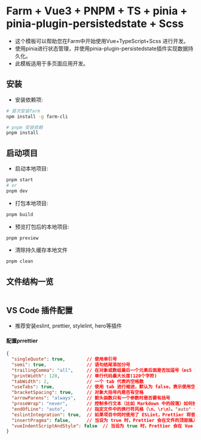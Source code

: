 # Farm + Vue3 + PNPM + TS + pinia + pinia-plugin-persistedstate + Scss

- 这个模板可以帮助您在Farm中开始使用Vue+TypeScript+Scss 进行开发。
- 使用pinia进行状态管理，并使用pinia-plugin-persistedstate插件实现数据持久化。
- 此模板适用于多页面应用开发。

## 安装

- 安装依赖项:

```bash
# 首次安装farm
npm install -g farm-cli

# pnpm 安装依赖
pnpm install
```

## 启动项目

- 启动本地项目:

```bash
pnpm start
# or
pnpm dev
```

- 打包本地项目:

```bash
pnpm build
```

- 预览打包后的本地项目:

```bash
pnpm preview
```

- 清除持久缓存本地文件

```bash
pnpm clean
```

## 文件结构一览

```bash

```

## VS Code 插件配置

- 推荐安装eslint, prettier, stylelint, hero等插件

#### 配置prrettier

```json
{
  "singleQuote": true,        // 使用单引号
  "semi": true,               // 语句结尾添加分号
  "trailingComma": "all",     // 在对象或数组最后一个元素后面是否加逗号（es5 或者 all）
  "printWidth": 120,          // 单行代码最大长度(120个字符)
  "tabWidth": 2,              // 一个 tab 代表的空格数
  "useTabs": true,            // 使用 tab 进行缩进，默认为 false，表示使用空格
  "bracketSpacing": true,     // 对象大括号内是否有空格
  "arrowParens": "always",    // 箭头函数只有一个参数时是否要有括号
  "proseWrap": "never",       // 控制多行文本（比如 Markdown 中的段落）如何换行。"never" 表示永远不会换行，即使文本超出了 printWidth 设置的长度，也会保持在同一行。这有助于避免在连续的文本块中出现意外的换行。
  "endOfLine": "auto",        // 指定文件中的换行符风格（\n、\r\n）。"auto" 让 Prettier 自动检测文件现有的换行符风格并保持不变。这样可以避免在跨平台协作时因换行符不一致引起的问题。
  "eslintIntegration": true,  // 如果项目中同时使用了 ESLint，Prettier 将尝试与 ESLint 协作，避免两者之间的规则冲突。这意味着 Prettier 会遵循 ESLint 中与格式相关的规则（如果这些规则已经被禁用或被 Prettier 覆盖），以提供更平滑的开发体验。
  "insertPragma": false,      // 当设为 true 时，Prettier 会在文件的顶部插入一个特殊的注释（称为 pragma），指示该文件已被 Prettier 格式化。这对于那些希望明确知道文件已应用 Prettier 格式的团队或项目可能有用。设为 false 则不插入此注释。
  "vueIndentScriptAndStyle": false  // 当设为 true 时，Prettier 会在 Vue 文件的 <script> 和 <style> 部分增加额外的缩进，以与 Vue 文件的模板部分对齐。设为 false 则保持 <script> 和 <style> 内容与标签本身对齐，不额外缩进，这是 Vue 文件格式化的常见风格之一。
}
```
